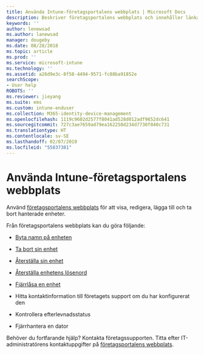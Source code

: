 ```yaml
---
title: Använda Intune-företagsportalens webbplats | Microsoft Docs
description: Beskriver företagsportalens webbplats och innehåller länkar till anvisningar för saker som slutanvändarna kan göra på webbplatsen
keywords: ''
author: lenewsad
ms.author: lanewsad
manager: dougeby
ms.date: 08/28/2018
ms.topic: article
ms.prod: ''
ms.service: microsoft-intune
ms.technology: ''
ms.assetid: a26d9e3c-8f58-4494-9571-fc88ba91852e
searchScope:
- User help
ROBOTS: ''
ms.reviewer: jieyang
ms.suite: ems
ms.custom: intune-enduser
ms.collection: M365-identity-device-management
ms.openlocfilehash: 1119c9602d2577f8041ad528d012adf9652dc641
ms.sourcegitcommit: 727c3ae7659ad79ea162250d234d7730f840c731
ms.translationtype: HT
ms.contentlocale: sv-SE
ms.lasthandoff: 02/07/2019
ms.locfileid: "55837381"
---
```

# <a name="using-the-intune-company-portal-website"></a>Använda Intune-företagsportalens webbplats
Använd [företagsportalens webbplats](https://portal.manage.microsoft.com) för att visa, redigera, lägga till och ta bort hanterade enheter.

Från företagsportalens webbplats kan du göra följande:

-   [Byta namn på enheten](rename-your-device-cpwebsite.md)

-   [Ta bort sin enhet](remove-your-device-cpwebsite.md)

-   [Återställa sin enhet](reset-erase-your-device-cpwebsite.md)

-   [Återställa enhetens lösenord](reset-your-passcode-cpwebsite.md)

-   [Fjärrlåsa en enhet](remote-lock-your-device-cpwebsite.md)

-   Hitta kontaktinformation till företagets support om du har konfigurerat den

-   Kontrollera efterlevnadsstatus

-   Fjärrhantera en dator

Behöver du fortfarande hjälp? Kontakta företagssupporten. Titta efter IT-administratörens kontaktuppgifter på [företagsportalens webbplats](https://go.microsoft.com/fwlink/?linkid=2010980).

